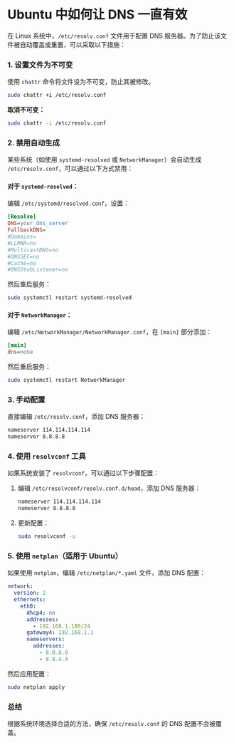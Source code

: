 # Ubuntu 中如何让 DNS 一直有效

在 Linux 系统中，`/etc/resolv.conf` 文件用于配置 DNS 服务器。为了防止该文件被自动覆盖或重置，可以采取以下措施：

### 1. 设置文件为不可变

使用 `chattr` 命令将文件设为不可变，防止其被修改。

```bash
sudo chattr +i /etc/resolv.conf
```

**取消不可变：**

```bash
sudo chattr -i /etc/resolv.conf
```

### 2. 禁用自动生成

某些系统（如使用 `systemd-resolved` 或 `NetworkManager`）会自动生成 `/etc/resolv.conf`，可以通过以下方式禁用：

#### 对于 `systemd-resolved`：

编辑 `/etc/systemd/resolved.conf`，设置：

```ini
[Resolve]
DNS=your_dns_server
FallbackDNS=
#Domains=
#LLMNR=no
#MulticastDNS=no
#DNSSEC=no
#Cache=no
#DNSStubListener=no
```

然后重启服务：

```bash
sudo systemctl restart systemd-resolved
```

#### 对于 `NetworkManager`：

编辑 `/etc/NetworkManager/NetworkManager.conf`，在 `[main]` 部分添加：

```ini
[main]
dns=none
```

然后重启服务：

```bash
sudo systemctl restart NetworkManager
```

### 3. 手动配置

直接编辑 `/etc/resolv.conf`，添加 DNS 服务器：

```bash
nameserver 114.114.114.114
nameserver 8.8.8.8
```

### 4. 使用 `resolvconf` 工具

如果系统安装了 `resolvconf`，可以通过以下步骤配置：

1. 编辑 `/etc/resolvconf/resolv.conf.d/head`，添加 DNS 服务器：

    ```bash
    nameserver 114.114.114.114
    nameserver 8.8.8.8
    ```

2. 更新配置：

    ```bash
    sudo resolvconf -u
    ```

### 5. 使用 `netplan`（适用于 Ubuntu）

如果使用 `netplan`，编辑 `/etc/netplan/*.yaml` 文件，添加 DNS 配置：

```yaml
network:
  version: 2
  ethernets:
    eth0:
      dhcp4: no
      addresses:
        - 192.168.1.100/24
      gateway4: 192.168.1.1
      nameservers:
        addresses:
          - 8.8.8.8
          - 8.8.4.4
```

然后应用配置：

```bash
sudo netplan apply
```

### 总结

根据系统环境选择合适的方法，确保 `/etc/resolv.conf` 的 DNS 配置不会被覆盖。
